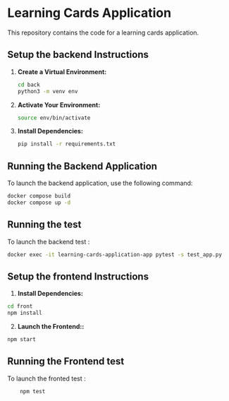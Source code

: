 # Learning Cards Application

This repository contains the code for a learning cards application.

## Setup the backend Instructions 

1. **Create a Virtual Environment:**
    ```bash
    cd back
    python3 -m venv env
    ```

2. **Activate Your Environment:**
    ```bash
    source env/bin/activate
    ```

3. **Install Dependencies:**
    ```bash
    pip install -r requirements.txt
    ```

## Running the Backend Application

To launch the backend application, use the following command:
```bash
docker compose build
docker compose up -d
```


## Running the test

To launch the backend test :
```bash
docker exec -it learning-cards-application-app pytest -s test_app.py
```

## Setup the frontend Instructions 

1. **Install Dependencies:**
```bash
cd front
npm install 

```

2. **Launch the Frontend::**
```bash
npm start 

```

## Running the Frontend test

To launch the fronted test :
```bash
    npm test  
```
